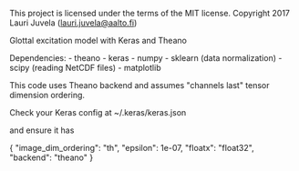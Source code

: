 This project is licensed under the terms of the MIT license.
Copyright 2017 Lauri Juvela (lauri.juvela@aalto.fi)

Glottal excitation model with Keras and Theano

Dependencies:
	- theano
	- keras
	- numpy
	- sklearn (data normalization)
	- scipy (reading NetCDF files)
	- matplotlib

This code uses Theano backend and assumes "channels last" tensor dimension ordering. 

Check your Keras config at 
~/.keras/keras.json

and ensure it has

{
    "image_dim_ordering": "th", 
    "epsilon": 1e-07, 
    "floatx": "float32", 
    "backend": "theano"
}
